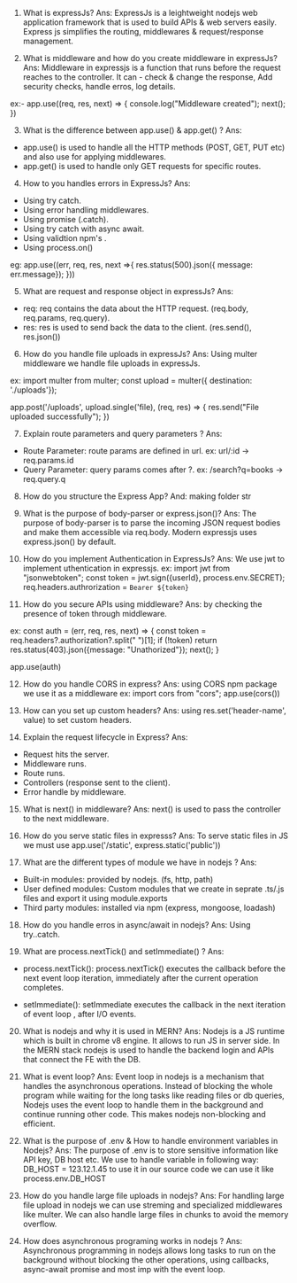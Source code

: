 1. What is expressJs?
   Ans: ExpressJs is a leightweight nodejs web application framework that is used to build APIs & web servers easily. Express js simplifies the routing, middlewares & request/response management.

2. What is middleware and how do you create middleware in expressJs?
   Ans: Middleware in expressjs is a function that runs before the request reaches to the controller. It can - check & change the response, Add security checks, handle erros, log details.

ex:- app.use((req, res, next) => {
console.log("Middleware created");
next();
})

3. What is the difference between app.use() & app.get() ?
   Ans:

- app.use() is used to handle all the HTTP methods (POST, GET, PUT etc) and also use for applying middlewares.
- app.get() is used to handle only GET requests for specific routes.

4. How to you handles errors in ExpressJs?
   Ans:

- Using try catch.
- Using error handling middlewares.
- Using promise (.catch).
- Using try catch with async await.
- Using validtion npm's .
- Using process.on()

eg: app.use((err, req, res, next =>{
res.status(500).json({ message: err.message});
}))

5. What are request and response object in expressJs?
   Ans:

- req: req contains the data about the HTTP request. (req.body, req.params, req.query).
- res: res is used to send back the data to the client. (res.send(), res.json())

6. How do you handle file uploads in expressJs?
   Ans: Using multer middleware we handle file uploads in expressJs.

ex:
import multer from multer;
const upload = multer({ destination: './uploads'});

app.post('/uploads', upload.single('file), (req, res) => {
res.send("File uploaded successfully");
})

7. Explain route parameters and query parameters ?
   Ans:

- Route Parameter: route params are defined in url. ex: url/:id -> req.params.id
- Query Parameter: query params comes after ?. ex: /search?q=books -> req.query.q

8. How do you structure the Express App?
   And: making folder str

9. What is the purpose of body-parser or express.json()?
   Ans: The purpose of body-parser is to parse the incoming JSON request bodies and make them accessible via req.body. Modern expressjs uses express.json() by default.

10. How do you implement Authentication in ExpressJs?
    Ans: We use jwt to implement uthentication in expressjs.
    ex:
    import jwt from "jsonwebtoken";
    const token = jwt.sign({userId}, process.env.SECRET);
    req.headers.authrorization = `Bearer ${token}`

11. How do you secure APIs using middleware?
    Ans: by checking the presence of token through middleware.

ex:
const auth = (err, req, res, next) => {
const token = req.headers?.authorization?.split(" ")[1];
if (!token) return res.status(403).json({message: "Unathorized"});
next();
}

app.use(auth)

12. How do you handle CORS in express?
    Ans: using CORS npm package we use it as a middleware
    ex:
    import cors from "cors";
    app.use(cors())

13. How can you set up custom headers?
    Ans: using res.set('header-name', value) to set custom headers.

14. Explain the request lifecycle in Express?
    Ans:

- Request hits the server.
- Middleware runs.
- Route runs.
- Controllers (response sent to the client).
- Error handle by middleware.

15. What is next() in middleware?
    Ans: next() is used to pass the controller to the next middleware.

16. How do you serve static files in expresss?
    Ans: To serve static files in JS we must use app.use('/static', express.static('public'))

17. What are the different types of module we have in nodejs ?
    Ans:

- Built-in modules: provided by nodejs. (fs, http, path)
- User defined modules: Custom modules that we create in seprate .ts/.js files and export it using module.exports
- Third party modules: installed via npm (express, mongoose, loadash)

18. How do you handle erros in async/await in nodejs?
    Ans: Using try..catch.

19. What are process.nextTick() and setImmediate() ?
    Ans:

- process.nextTick(): process.nextTick() executes the callback before the next event loop iteration, immediately after the current operation completes.

- setImmediate(): setImmediate executes the callback in the next iteration of event loop , after I/O events.

20. What is nodejs and why it is used in MERN?
    Ans: Nodejs is a JS runtime which is built in chrome v8 engine. It allows to run JS in server side. In the MERN stack nodejs is used to handle the backend login and APIs that connect the FE with the DB.

21. What is event loop?
    Ans: Event loop in nodejs is a mechanism that handles the asynchronous operations. Instead of blocking the whole program while waiting for the long tasks like reading files or db queries, Nodejs uses the event loop to handle them in the background and continue running other code. This makes nodejs non-blocking and efficient.

22. What is the purpose of .env & How to handle environment variables in Nodejs?
    Ans: The purpose of .env is to store sensitive information like API key, DB host etc. We use to handle variable in following way:
    DB_HOST = 123.12.1.45
    to use it in our source code we can use it like process.env.DB_HOST

23. How do you handle large file uploads in nodejs?
    Ans: For handling large file upload in nodejs we can use streming and specialized middlewares like multer. We can also handle large files in chunks to avoid the memory overflow.

24. How does asynchronous programing works in nodejs ?
    Ans: Asynchronous programming in nodejs allows long tasks to run on the background without blocking the other operations, using callbacks, async-await promise and most imp with the event loop.
